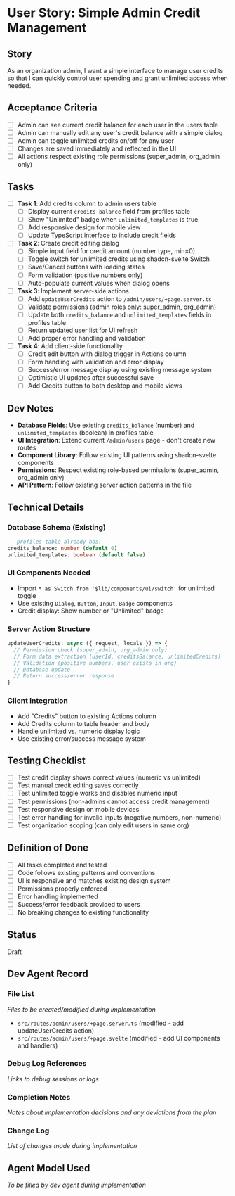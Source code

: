 # User Story: Simple Admin Credit Management

## Story
As an organization admin, I want a simple interface to manage user credits so that I can quickly control user spending and grant unlimited access when needed.

## Acceptance Criteria
- [ ] Admin can see current credit balance for each user in the users table
- [ ] Admin can manually edit any user's credit balance with a simple dialog
- [ ] Admin can toggle unlimited credits on/off for any user
- [ ] Changes are saved immediately and reflected in the UI
- [ ] All actions respect existing role permissions (super_admin, org_admin only)

## Tasks
- [ ] **Task 1**: Add credits column to admin users table
  - [ ] Display current `credits_balance` field from profiles table
  - [ ] Show "Unlimited" badge when `unlimited_templates` is true
  - [ ] Add responsive design for mobile view
  - [ ] Update TypeScript interface to include credit fields
  
- [ ] **Task 2**: Create credit editing dialog
  - [ ] Simple input field for credit amount (number type, min=0)
  - [ ] Toggle switch for unlimited credits using shadcn-svelte Switch
  - [ ] Save/Cancel buttons with loading states
  - [ ] Form validation (positive numbers only)
  - [ ] Auto-populate current values when dialog opens
  
- [ ] **Task 3**: Implement server-side actions
  - [ ] Add `updateUserCredits` action to `/admin/users/+page.server.ts`
  - [ ] Validate permissions (admin roles only: super_admin, org_admin)
  - [ ] Update both `credits_balance` and `unlimited_templates` fields in profiles table
  - [ ] Return updated user list for UI refresh
  - [ ] Add proper error handling and validation
  
- [ ] **Task 4**: Add client-side functionality
  - [ ] Credit edit button with dialog trigger in Actions column
  - [ ] Form handling with validation and error display
  - [ ] Success/error message display using existing message system
  - [ ] Optimistic UI updates after successful save
  - [ ] Add Credits button to both desktop and mobile views

## Dev Notes
- **Database Fields**: Use existing `credits_balance` (number) and `unlimited_templates` (boolean) in profiles table
- **UI Integration**: Extend current `/admin/users` page - don't create new routes
- **Component Library**: Follow existing UI patterns using shadcn-svelte components
- **Permissions**: Respect existing role-based permissions (super_admin, org_admin only)
- **API Pattern**: Follow existing server action patterns in the file

## Technical Details

### Database Schema (Existing)
```sql
-- profiles table already has:
credits_balance: number (default 0)
unlimited_templates: boolean (default false)
```

### UI Components Needed
- Import `* as Switch from '$lib/components/ui/switch'` for unlimited toggle
- Use existing `Dialog`, `Button`, `Input`, `Badge` components
- Credit display: Show number or "Unlimited" badge

### Server Action Structure
```typescript
updateUserCredits: async ({ request, locals }) => {
  // Permission check (super_admin, org_admin only)
  // Form data extraction (userId, creditsBalance, unlimitedCredits)
  // Validation (positive numbers, user exists in org)
  // Database update
  // Return success/error response
}
```

### Client Integration
- Add "Credits" button to existing Actions column
- Add Credits column to table header and body
- Handle unlimited vs. numeric display logic
- Use existing error/success message system

## Testing Checklist
- [ ] Test credit display shows correct values (numeric vs unlimited)
- [ ] Test manual credit editing saves correctly
- [ ] Test unlimited toggle works and disables numeric input
- [ ] Test permissions (non-admins cannot access credit management)
- [ ] Test responsive design on mobile devices
- [ ] Test error handling for invalid inputs (negative numbers, non-numeric)
- [ ] Test organization scoping (can only edit users in same org)

## Definition of Done
- [ ] All tasks completed and tested
- [ ] Code follows existing patterns and conventions
- [ ] UI is responsive and matches existing design system
- [ ] Permissions properly enforced
- [ ] Error handling implemented
- [ ] Success/error feedback provided to users
- [ ] No breaking changes to existing functionality

## Status
Draft

## Dev Agent Record

### File List
*Files to be created/modified during implementation*
- `src/routes/admin/users/+page.server.ts` (modified - add updateUserCredits action)
- `src/routes/admin/users/+page.svelte` (modified - add UI components and handlers)

### Debug Log References
*Links to debug sessions or logs*

### Completion Notes
*Notes about implementation decisions and any deviations from the plan*

### Change Log
*List of changes made during implementation*

## Agent Model Used
*To be filled by dev agent during implementation*